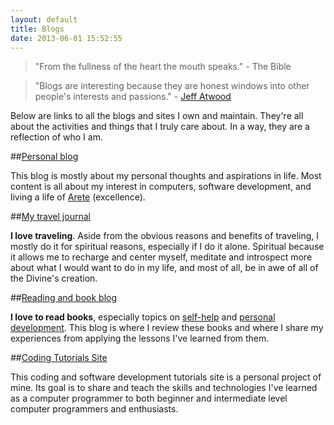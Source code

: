 ```yaml
---
layout: default
title: Blogs
date: 2013-06-01 15:52:55
---
```


> "From the fullness of the heart the mouth speaks." - The Bible

> "Blogs are interesting because they are honest windows into other people's interests and passions." - [Jeff Atwood](http://www.codinghorror.com/blog/)

Below are links to all the blogs and sites I own and maintain. They're all about the activities and things that I truly care about. In a way, they are a reflection of who I am.

##[Personal blog](http://blog.elmersia.com)

This blog is mostly about my personal thoughts and aspirations in life. Most content is all about my interest in computers, software development, and living a life of [Arete](http://en.wikipedia.org/wiki/Arete) (excellence).

##[My travel journal](http://travels.elmersia.com/)

**I love traveling**. Aside from the obvious reasons and benefits of traveling, I mostly do it for spiritual reasons, especially if I do it alone. Spiritual because it allows me to recharge and center myself, meditate and introspect more about what I would want to do in my life, and most of all, be in awe of all of the Divine's creation.

##[Reading and book blog](http://www.readingjourneys.com)

**I love to read books**, especially topics on [self-help](http://www.noop.nl/2008/11/top-100-best-books-for-managers-leaders-humans.html) and [personal development](http://www.stevepavlina.com/personal-development-books.htm). This blog is where I review these books and where I share my experiences from applying the lessons I've learned from them.

##[Coding Tutorials Site](http://www.putshelloworld.com)

This coding and software development tutorials site is a personal project of mine. Its goal is to share and teach the skills and technologies I've learned as a computer programmer to both beginner and intermediate level computer programmers and enthusiasts.